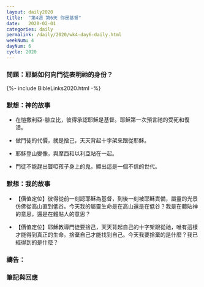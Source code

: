 ```yaml
---
layout: daily2020
title:  "第4週 第6天 你是基督"
date:   2020-02-01
categories: daily
permalink: /daily/2020/wk4-day6-daily.html
weekNum: 4
dayNum: 6
cycle: 2020
---
```


### 問題：耶穌如何向門徒表明祂的身份？

{%- include BibleLinks2020.html -%}

### 默想：神的故事 
+ 在愷撒利亞-腓立比，彼得承認耶穌是基督。耶穌第一次預言祂的受死和復活。 

+ 做門徒的代價，就是捨己，天天背起十字架來跟從耶穌。 

+ 耶穌登山變像，與摩西和以利亞站在一起。 

+ 門徒不能趕出聾啞孩子身上的鬼，顯出這是一個不信的世代。  

### 默想：我的故事 
+ 【價值定位】彼得從前一刻認耶穌為基督，到後一刻被耶穌責備，屬靈的光景仿佛從高山直到低谷。今天我的屬靈生命是在高山還是在低谷？我是在體貼神的意思，還是在體貼人的意思？

+ 【價值定位】耶穌教導門徒要捨己，天天背起自己的十字架跟從祂，唯有這樣才能得到真正的生命。捨棄自己才能找到自己。今天我要捨棄的是什麼？我已經得到的是什麼？

### 禱告：

### 筆記與回應
